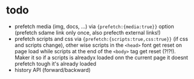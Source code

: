 # todo

- prefetch media (img, docs, ...) via `{prefetch:{media:true}}` option (prefetch sdame link only once, also prefecth external links!)
- prefetch scripts and css via `{prefetch:{scripts:true,css:true}}` (if css and scripts change), other wise scripts in the `<head>` font get reset on page load while scripts at the end of the `<body>` tag get reset (?!?!). Maker it so if a scripts is alreadyx loaded onn the current page it doesnt prefetch tough it's already loaded
- history API (forward/backward)